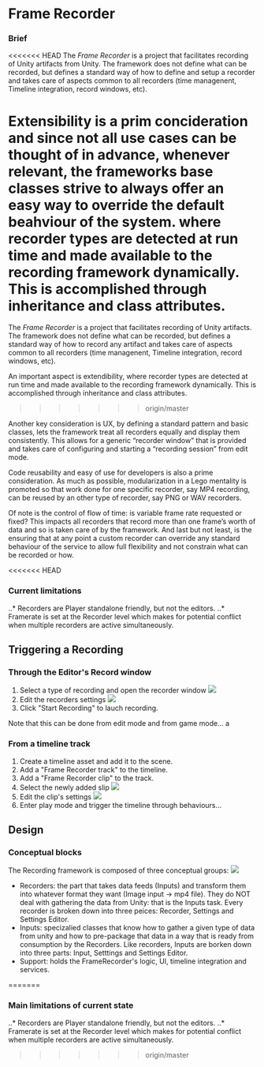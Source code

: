 # Frame Recorder
### Brief
<<<<<<< HEAD
The *Frame Recorder* is a project that facilitates recording of Unity artifacts from Unity. The framework does not define what can be recorded, but defines a standard way of how to define and setup a recorder and takes care of aspects common to all recorders (time managenent, Timeline integration, record windows, etc). 

Extensibility is a prim concideration and since not all use cases can be thought of in advance, whenever relevant, the frameworks base classes strive to always offer an easy way to override the default beahviour of the system. where recorder types are detected at run time and made available to the recording framework dynamically. This is accomplished through inheritance and class attributes. 
=======
The *Frame Recorder* is a project that facilitates recording of Unity artifacts. The framework does not define what can be recorded, but defines a standard way of how to record any artifact and takes care of aspects common to all recorders (time managenent, Timeline integration, record windows, etc). 

An important aspect is extendibility, where recorder types are detected at run time and made available to the recording framework dynamically. This is accomplished through inheritance and class attributes. 
>>>>>>> origin/master

Another key consideration is UX, by defining a standard pattern and basic classes, lets the framework treat all recorders equally and display them consistently. This allows for a generic “recorder window” that is provided and takes care of configuring and starting a “recording session” from edit mode.

Code reusability and easy of use for developers is also a prime consideration. As much as possible, modularization in a Lego mentality is promoted so that work done for one specific recorder, say MP4 recording, can be reused by an other type of recorder, say PNG or WAV recorders.

Of note is the control of flow of time: is variable frame rate requested or fixed? This impacts all recorders that record more than one frame’s worth of data and so is taken care of by the framework. 
And last but not least, is the ensuring that at any point a custom recorder can override any standard behaviour of the service to allow full flexibility and not constrain what can be recorded or how.

<<<<<<< HEAD
### Current limitations
..* Recorders are Player standalone friendly, but not the editors.
..* Framerate is set at the Recorder level which makes for potential conflict when multiple recorders are active simultaneously.

## Triggering a Recording

### Through the Editor's Record window

1. Select a type of recording and open the recorder window
![](GenericFrameRecorder/docs/images/recorder-menu.png)
2. Edit the recorders settings
![](GenericFrameRecorder/docs/images/RecorderWindow.png)
3. Click "Start Recording" to lauch recording.

Note that this can be done  from edit mode and from game mode...
a
### From a timeline track
1. Create a timeline asset and add it to the scene.
2. Add a "Frame Recorder track" to the timeline.
3. Add a "Frame Recorder clip" to the track.
4. Select the newly added slip
![](GenericFrameRecorder/docs/images/TimelineTrack.png)
5. Edit the clip's settings
![](GenericFrameRecorder/docs/images/RecorderClip.png)
6. Enter play mode and trigger the timeline through behaviours...

## Design

### Conceptual blocks
The Recording framework is composed of three conceptual groups:
![](GenericFrameRecorder/docs/images/ConceptualBlocks.PNG)
* Recorders: the part that takes data feeds (Inputs) and transform them into whatever format they want (Image input -> mp4 file). They do NOT deal with gathering the data from Unity: that is the Inputs task. Every recorder is broken down into three peices: Recorder, Settings and Settings Editor.
* Inputs: specizalied classes that know how to gather a given type of data from unity and how to pre-package that data in a way that is ready from consumption by the Recorders. Like recorders, Inputs are borken down into three parts: Input, Setttings and Settings Editor.
* Support: holds the FrameRecorder's logic, UI, timeline integration and services.

=======
### Main limitations of current state
..* Recorders are Player standalone friendly, but not the editors.
..* Framerate is set at the Recorder level which makes for potential conflict when multiple recorders are active simultaneously.

>>>>>>> origin/master
